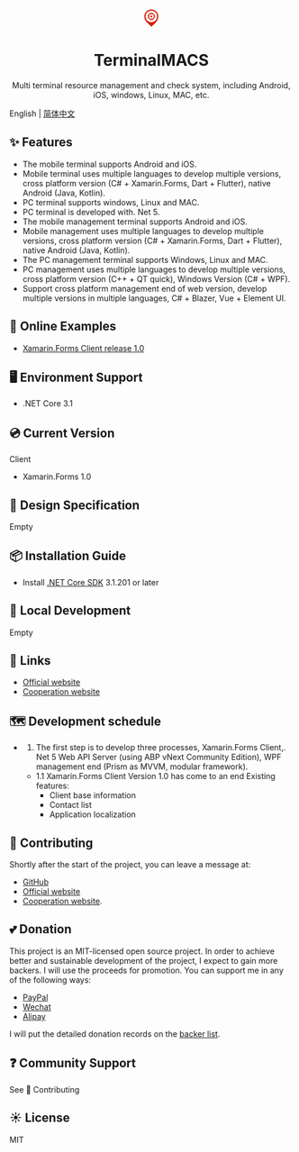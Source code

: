 <p align="center">
  <a href="https://terminalmacs.com">
    <img src="./docs/imgs/logo.png">
  </a>
</p>

<h1 align="center">TerminalMACS</h1>

<div align="center">

Multi terminal resource management and check system, including Android, iOS, windows, Linux, MAC, etc.

</div>

English | [简体中文](./README-zh_CN.md)

## ✨ Features

- The mobile terminal supports Android and iOS.
- Mobile terminal uses multiple languages to develop multiple versions, cross platform version (C# + Xamarin.Forms, Dart + Flutter), native Android (Java, Kotlin).
- PC terminal supports windows, Linux and MAC.
- PC terminal is developed with. Net 5.
- The mobile management terminal supports Android and iOS.
- Mobile management uses multiple languages to develop multiple versions, cross platform version (C# + Xamarin.Forms, Dart + Flutter), native Android (Java, Kotlin).
- The PC management terminal supports Windows, Linux and MAC.
- PC management uses multiple languages to develop multiple versions, cross platform version (C++ + QT quick), Windows Version (C# + WPF).
- Support cross platform management end of web version, develop multiple versions in multiple languages, C# + Blazer, Vue + Element UI.

## 🌈 Online Examples

- [Xamarin.Forms Client release 1.0](https://terminalmacs.com/terminalmacs-clients-app-android-2)

## 🖥 Environment Support

- .NET Core 3.1

## 💿 Current Version

Client
- Xamarin.Forms 1.0

## 🎨 Design Specification

Empty

## 📦 Installation Guide

- Install [.NET Core SDK](https://dotnet.microsoft.com/download/dotnet-core/3.1) 3.1.201 or later

## 🔨 Local Development

Empty

## 🔗 Links

- [Official website](https://terminalmacs.com)
- [Cooperation website](https://dotnet9.com)

## 🗺 Development schedule

- 1. The first step is to develop three processes, Xamarin.Forms Client,. Net 5 Web API Server (using ABP vNext Community Edition), WPF management end (Prism as MVVM, modular framework).
  - 1.1 Xamarin.Forms Client Version 1.0 has come to an end
  Existing features:
    - Client base information
    - Contact list
    - Application localization

## 🤝 Contributing

Shortly after the start of the project, you can leave a message at:
- [GitHub](https://github.com/dotnet9/TerminalMACS/issues)
- [Official website](https://terminalmacs.com)
- [Cooperation website](https://dotnet9.com).

## 💕 Donation

This project is an MIT-licensed open source project. In order to achieve better and sustainable development of the project, I expect to gain more backers. I will use the proceeds for promotion. You can support me in any of the following ways:

- [PayPal](https://www.paypal.me/terminalmacs)
- [Wechat](https://img.dotnet9.com/dotnet9_wechatpay.png)
- [Alipay](https://img.dotnet9.com/dotnet9_alipay.jpg)

I will put the detailed donation records on the [backer list](https://terminalmacs.com/sponsorship-and-support).

## ❓ Community Support

See 🤝 Contributing

## ☀️ License

MIT